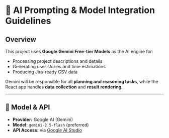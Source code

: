# 🤖 AI Prompting & Model Integration Guidelines

## Overview
This project uses **Google Gemini Free-tier Models** as the AI engine for:
- Processing project descriptions and details
- Generating user stories and time estimations
- Producing Jira-ready CSV data

Gemini will be responsible for all **planning and reasoning tasks**, while the React app handles **data collection** and **result rendering**.

---

## 🎯 Model & API
- **Provider:** Google AI (Gemini)
- **Model:** `gemini-2.5-flash` (preferred)
- **API Access:** via [Google AI Studio](https://makersuite.google.com/app/apikey)
